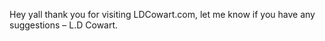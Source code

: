 Hey yall thank you for visiting LDCowart.com, let me know if you have any suggestions – L.D Cowart.
